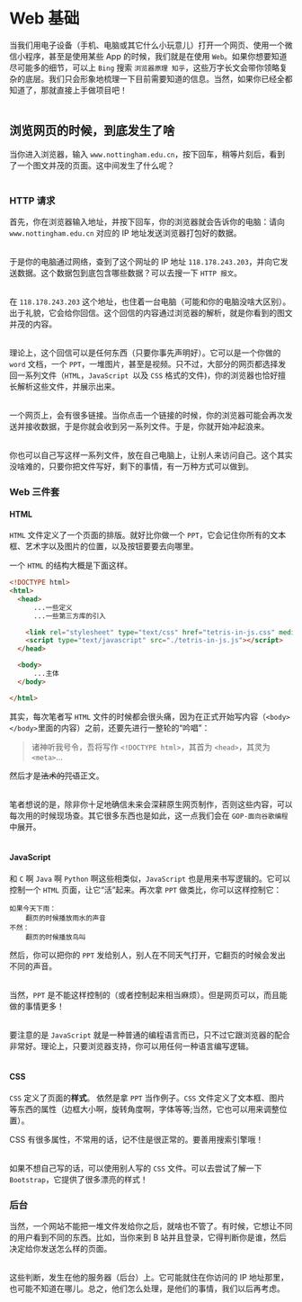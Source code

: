 # Web 基础

当我们用电子设备（手机、电脑或其它什么小玩意儿）打开一个网页、使用一个微信小程序，甚至是使用某些 App 的时候，我们就是在使用 `Web`。如果你想要知道尽可能多的细节，可以上 `Bing` 搜索 `浏览器原理 知乎`，这些万字长文会带你领略复杂的底层。我们只会形象地梳理一下目前需要知道的信息。当然，如果你已经全都知道了，那就直接上手做项目吧！  
<br>

## 浏览网页的时候，到底发生了啥
当你进入浏览器，输入 `www.nottingham.edu.cn`，按下回车，稍等片刻后，看到了一个图文并茂的页面。这中间发生了什么呢？  
<br>


### HTTP 请求
首先，你在浏览器输入地址，并按下回车，你的浏览器就会告诉你的电脑：请向 `www.nottingham.edu.cn` 对应的 IP 地址发送浏览器打包好的数据。  
<br>

于是你的电脑通过网络，查到了这个网址的 IP 地址 `118.178.243.203`，并向它发送数据。这个数据包到底包含哪些数据？可以去搜一下 `HTTP 报文`。  
<br>

在 `118.178.243.203` 这个地址，也住着一台电脑（可能和你的电脑没啥大区别）。出于礼貌，它会给你回信。这个回信的内容通过浏览器的解析，就是你看到的图文并茂的内容。  
<br>

理论上，这个回信可以是任何东西（只要你事先声明好）。它可以是一个你做的 `word` 文档，一个 `PPT`，一堆图片，甚至是视频。只不过，大部分的网页都选择发回一系列文件（`HTML`，`JavaScript `以及 `CSS` 格式的文件)，你的浏览器也恰好擅长解析这些文件，并展示出来。  
<br>

一个网页上，会有很多链接。当你点击一个链接的时候，你的浏览器可能会再次发送并接收数据，于是你就会收到另一系列文件。于是，你就开始冲起浪来。  
<br>

你也可以自己写这样一系列文件，放在自己电脑上，让别人来访问自己。这个其实没啥难的，只要你把文件写好，剩下的事情，有一万种方式可以做到。

### Web 三件套

#### HTML

`HTML` 文件定义了一个页面的排版。就好比你做一个 `PPT`，它会记住你所有的文本框、艺术字以及图片的位置，以及按钮要要去向哪里。

一个 `HTML` 的结构大概是下面这样。

``` html
<!DOCTYPE html>
<html>
  <head>
      ...一些定义
      ...一些第三方库的引入

    <link rel="stylesheet" type="text/css" href="tetris-in-js.css" media="screen">
    <script type="text/javascript" src="./tetris-in-js.js"></script>
  </head>

  <body>
      ...主体
  </body>

</html>
```

其实，每次笔者写 `HTML` 文件的时候都会很头痛，因为在正式开始写内容（`<body></body>`里面的内容）之前，还要先进行一整轮的“吟唱”：
> 诸神听我号令，吾将写作 `<!DOCTYPE html>`，其首为 `<head>`，其灵为 `<meta>`...

然后才是<s>法术的咒语</s>正文。  
<br>

笔者想说的是，除非你十足地确信未来会深耕原生网页制作，否则这些内容，可以每次用的时候现场查。其它很多东西也是如此，这一点我们会在 `GOP-面向谷歌编程` 中展开。  
<br>


#### JavaScript
和 `C` 啊 `Java` 啊 `Python` 啊这些相类似，`JavaScript` 也是用来书写逻辑的。它可以控制一个 `HTML` 页面，让它“活”起来。再次拿 `PPT` 做类比，你可以这样控制它：  

```
如果今天下雨：
    翻页的时候播放雨水的声音
不然：
    翻页的时候播放鸟叫
```  

然后，你可以把你的 `PPT` 发给别人，别人在不同天气打开，它翻页的时候会发出不同的声音。  
<br>

当然，`PPT` 是不能这样控制的（或者控制起来相当麻烦）。但是网页可以，而且能做的事情更多！  
<br>

要注意的是 `JavaScript` 就是一种普通的编程语言而已，只不过它跟浏览器的配合非常好。理论上，只要浏览器支持，你可以用任何一种语言编写逻辑。  
<br>

#### CSS 
`CSS` 定义了页面的**样式**。
依然是拿 `PPT` 当作例子。`CSS` 文件定义了文本框、图片等东西的属性（边框大小啊，旋转角度啊，字体等等;当然，它也可以用来调整位置）。
<br>

CSS 有很多属性，不常用的话，记不住是很正常的。要善用搜索引擎哦！  
<br>

如果不想自己写的话，可以使用别人写的 `CSS` 文件。可以去尝试了解一下 `Bootstrap`，它提供了很多漂亮的样式！


### 后台
当然，一个网站不能把一堆文件发给你之后，就啥也不管了。有时候，它想让不同的用户看到不同的东西。比如，当你来到 B 站并且登录，它得判断你是谁，然后决定给你发送怎么样的页面。  
<br>

这些判断，发生在他的服务器（后台）上。它可能就住在你访问的 IP 地址那里，也可能不知道在哪儿。总之，他们怎么处理，是他们的事情，我们以后再考虑。  
<br>





